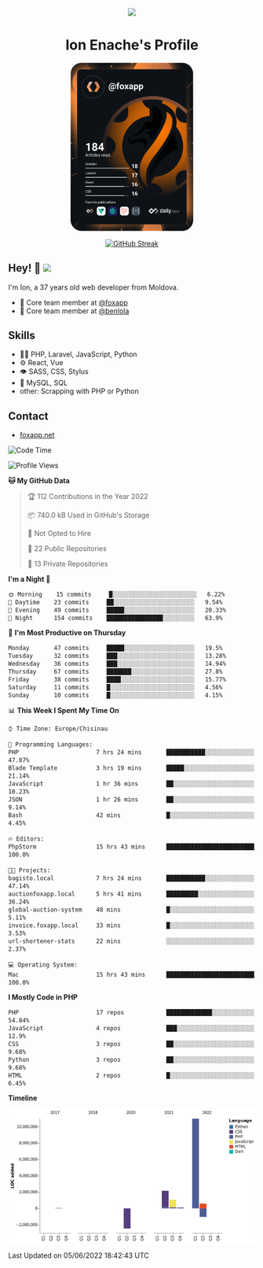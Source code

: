 <div id="header" align="center">
  <img src="https://media.giphy.com/media/M9gbBd9nbDrOTu1Mqx/giphy.gif" width="100"/>
	<h1>Ion Enache's Profile</h1>
</div>
<div align="center">
	<a href="https://app.daily.dev/foxapp"><img src="https://github.com/foxapp/foxapp/blob/master/devcard.svg" width="250" alt="Ion Enache's Dev Card"/></a>
</div>


<div align="center">
	
[![GitHub Streak](http://github-readme-streak-stats.herokuapp.com?user=foxapp&hide_border=true&date_format=M%20j%5B%2C%20Y%5D)](https://git.io/streak-stats)
	
</div>


## Hey! 👋 <img src="https://media.giphy.com/media/hvRJCLFzcasrR4ia7z/giphy.gif" width="30px"/>
I'm Ion, a 37 years old web developer from Moldova.


- 👥 Core team member at [@foxapp](https://github.com/foxapp)
- 👥 Core team member at [@benlola](https://github.com/benlola)

## Skills
- 👨‍💻 PHP, Laravel, JavaScript, Python
- ⚙️ React, Vue
- 👁️ SASS, CSS, Stylus
- 💽 MySQL, SQL
- other: Scrapping with PHP or Python

## Contact
- [foxapp.net](https://www.foxapp.net)

<!--START_SECTION:waka-->
![Code Time](http://img.shields.io/badge/Code%20Time-688%20hrs%2053%20mins-blue)

![Profile Views](http://img.shields.io/badge/Profile%20Views-0-blue)

**🐱 My GitHub Data** 

> 🏆 112 Contributions in the Year 2022
 > 
> 📦 740.0 kB Used in GitHub's Storage 
 > 
> 🚫 Not Opted to Hire
 > 
> 📜 22 Public Repositories 
 > 
> 🔑 13 Private Repositories  
 > 
**I'm a Night 🦉** 

```text
🌞 Morning    15 commits     █░░░░░░░░░░░░░░░░░░░░░░░░   6.22% 
🌆 Daytime    23 commits     ██░░░░░░░░░░░░░░░░░░░░░░░   9.54% 
🌃 Evening    49 commits     █████░░░░░░░░░░░░░░░░░░░░   20.33% 
🌙 Night      154 commits    ████████████████░░░░░░░░░   63.9%

```
📅 **I'm Most Productive on Thursday** 

```text
Monday       47 commits     █████░░░░░░░░░░░░░░░░░░░░   19.5% 
Tuesday      32 commits     ███░░░░░░░░░░░░░░░░░░░░░░   13.28% 
Wednesday    36 commits     ███░░░░░░░░░░░░░░░░░░░░░░   14.94% 
Thursday     67 commits     ███████░░░░░░░░░░░░░░░░░░   27.8% 
Friday       38 commits     ████░░░░░░░░░░░░░░░░░░░░░   15.77% 
Saturday     11 commits     █░░░░░░░░░░░░░░░░░░░░░░░░   4.56% 
Sunday       10 commits     █░░░░░░░░░░░░░░░░░░░░░░░░   4.15%

```


📊 **This Week I Spent My Time On** 

```text
⌚︎ Time Zone: Europe/Chisinau

💬 Programming Languages: 
PHP                      7 hrs 24 mins       ███████████░░░░░░░░░░░░░░   47.07% 
Blade Template           3 hrs 19 mins       █████░░░░░░░░░░░░░░░░░░░░   21.14% 
JavaScript               1 hr 36 mins        ██░░░░░░░░░░░░░░░░░░░░░░░   10.23% 
JSON                     1 hr 26 mins        ██░░░░░░░░░░░░░░░░░░░░░░░   9.14% 
Bash                     42 mins             █░░░░░░░░░░░░░░░░░░░░░░░░   4.45%

🔥 Editors: 
PhpStorm                 15 hrs 43 mins      █████████████████████████   100.0%

🐱‍💻 Projects: 
bagisto.local            7 hrs 24 mins       ███████████░░░░░░░░░░░░░░   47.14% 
auctionfoxapp.local      5 hrs 41 mins       █████████░░░░░░░░░░░░░░░░   36.24% 
global-auction-system    48 mins             █░░░░░░░░░░░░░░░░░░░░░░░░   5.11% 
invoice.foxapp.local     33 mins             █░░░░░░░░░░░░░░░░░░░░░░░░   3.53% 
url-shortener-stats      22 mins             ░░░░░░░░░░░░░░░░░░░░░░░░░   2.37%

💻 Operating System: 
Mac                      15 hrs 43 mins      █████████████████████████   100.0%

```

**I Mostly Code in PHP** 

```text
PHP                      17 repos            █████████████░░░░░░░░░░░░   54.84% 
JavaScript               4 repos             ███░░░░░░░░░░░░░░░░░░░░░░   12.9% 
CSS                      3 repos             ██░░░░░░░░░░░░░░░░░░░░░░░   9.68% 
Python                   3 repos             ██░░░░░░░░░░░░░░░░░░░░░░░   9.68% 
HTML                     2 repos             █░░░░░░░░░░░░░░░░░░░░░░░░   6.45%

```


**Timeline**

![Chart not found](https://raw.githubusercontent.com/foxapp/foxapp/master/charts/bar_graph.png) 


 Last Updated on 05/06/2022 18:42:43 UTC
<!--END_SECTION:waka-->
